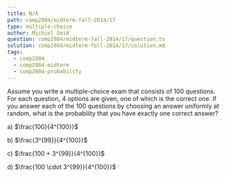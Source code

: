 ```yaml
---
title: N/A
path: comp2804/midterm-fall-2014/17
type: multiple-choice
author: Michiel Smid
question: comp2804/midterm-fall-2014/17/question.ts
solution: comp2804/midterm-fall-2014/17/solution.md
tags:
  - comp2804
  - comp2804-midterm
  - comp2804-probability
---
```


Assume you write a multiple-choice exam that consists of 100 questions. For each question, 4 options are given, one of which is the correct one. If you answer each of the 100 questions by choosing an answer uniformly at random, what is the probability that you have exactly one correct answer?

a) $\frac{100}{4^{100}}$

b) $\frac{3^{99}}{4^{100}}$

c) $\frac{100 + 3^{99}}{4^{100}}$

d) $\frac{100 \cdot 3^{99}}{4^{100}}$